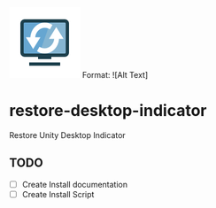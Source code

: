 ![Restore Desktop Indicator Logo](/logo.svg)
Format: ![Alt Text]

# restore-desktop-indicator
Restore Unity Desktop Indicator


## TODO
* [ ] Create Install documentation 
* [ ] Create Install Script
